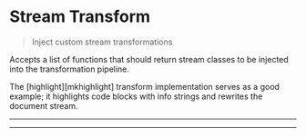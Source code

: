 # Stream Transform

<? @include readme/badges.md ?>

> Inject custom stream transformations

Accepts a list of functions that should return stream classes to be injected into the transformation pipeline.

The [highlight][mkhighlight] transform implementation serves as a good example; it highlights code blocks with info strings and rewrites the document stream.

<? @include {=readme} install.md ?>

***
<!-- @toc -->
***

<? @include {=readme} usage.md example.md stream-functions.md help.md ?>

<? @exec mkapi index.js --title=API --level=2 ?>
<? @include {=readme} license.md links.md ?>
